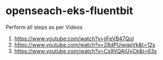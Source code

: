 # openseach-eks-fluentbit

Perform all steps as per Videos

1) https://www.youtube.com/watch?v=jjFeVB47QoI
2) https://www.youtube.com/watch?v=28dPUiwqpVk&t=12s
3) https://www.youtube.com/watch?v=Cs9VQAlUyCk&t=63s
